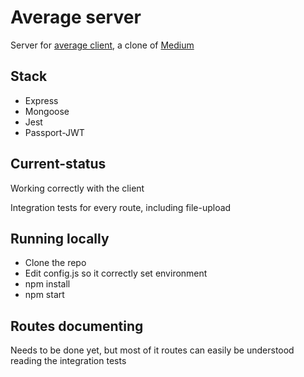 # Average server

Server for [average client](https://github.com/rxrossi/average-client), a clone of [Medium](https://medium.com/)

## Stack

* Express
* Mongoose
* Jest
* Passport-JWT

## Current-status

Working correctly with the client

Integration tests for every route, including file-upload

## Running locally

* Clone the repo
* Edit config.js so it correctly set environment
* npm install
* npm start

## Routes documenting

Needs to be done yet, but most of it routes can easily be understood reading the integration tests
